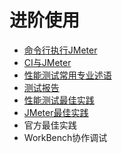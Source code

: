 # 进阶使用

* [命令行执行JMeter](命令行执行JMeter.md)
* [CI与JMeter](CI与JMeter.md)
* [性能测试常用专业述语](性能测试常用专业述语.md)
* [测试报告](测试报告.md)
* [性能测试最佳实践](性能测试最佳实践.md)
* [JMeter最佳实践](JMeter最佳实践.md)
 * 官方最佳实践
 * WorkBench协作调试
